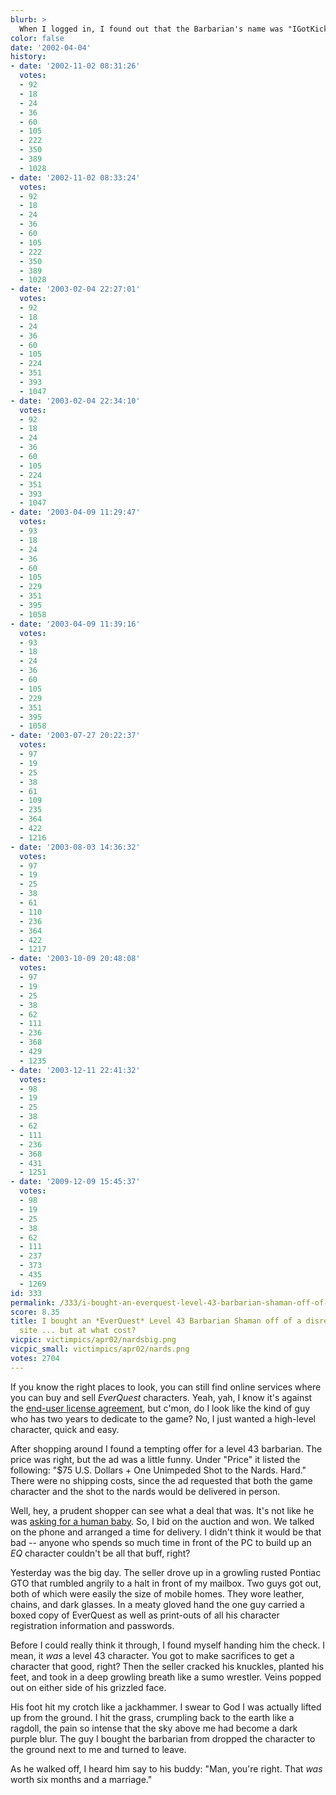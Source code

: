 ```yaml
---
blurb: >
  When I logged in, I found out that the Barbarian's name was "IGotKicked InThaBalls"
color: false
date: '2002-04-04'
history:
- date: '2002-11-02 08:31:26'
  votes:
  - 92
  - 18
  - 24
  - 36
  - 60
  - 105
  - 222
  - 350
  - 389
  - 1028
- date: '2002-11-02 08:33:24'
  votes:
  - 92
  - 18
  - 24
  - 36
  - 60
  - 105
  - 222
  - 350
  - 389
  - 1028
- date: '2003-02-04 22:27:01'
  votes:
  - 92
  - 18
  - 24
  - 36
  - 60
  - 105
  - 224
  - 351
  - 393
  - 1047
- date: '2003-02-04 22:34:10'
  votes:
  - 92
  - 18
  - 24
  - 36
  - 60
  - 105
  - 224
  - 351
  - 393
  - 1047
- date: '2003-04-09 11:29:47'
  votes:
  - 93
  - 18
  - 24
  - 36
  - 60
  - 105
  - 229
  - 351
  - 395
  - 1058
- date: '2003-04-09 11:39:16'
  votes:
  - 93
  - 18
  - 24
  - 36
  - 60
  - 105
  - 229
  - 351
  - 395
  - 1058
- date: '2003-07-27 20:22:37'
  votes:
  - 97
  - 19
  - 25
  - 38
  - 61
  - 109
  - 235
  - 364
  - 422
  - 1216
- date: '2003-08-03 14:36:32'
  votes:
  - 97
  - 19
  - 25
  - 38
  - 61
  - 110
  - 236
  - 364
  - 422
  - 1217
- date: '2003-10-09 20:48:08'
  votes:
  - 97
  - 19
  - 25
  - 38
  - 62
  - 111
  - 236
  - 368
  - 429
  - 1235
- date: '2003-12-11 22:41:32'
  votes:
  - 98
  - 19
  - 25
  - 38
  - 62
  - 111
  - 236
  - 368
  - 431
  - 1251
- date: '2009-12-09 15:45:37'
  votes:
  - 98
  - 19
  - 25
  - 38
  - 62
  - 111
  - 237
  - 373
  - 435
  - 1269
id: 333
permalink: /333/i-bought-an-everquest-level-43-barbarian-shaman-off-of-a-disreputable-auction-site--but-at-what-cost/
score: 8.35
title: I bought an *EverQuest* Level 43 Barbarian Shaman off of a disreputable auction
  site ... but at what cost?
vicpic: victimpics/apr02/nardsbig.png
vicpic_small: victimpics/apr02/nards.png
votes: 2704
---
```


If you know the right places to look, you can still find online services
where you can buy and sell *EverQuest* characters. Yeah, yah, I know
it's against the [end-user license agreement](@/victim/63.md), but
c'mon, do I look like the kind of guy who has two years to dedicate to
the game? No, I just wanted a high-level character, quick and easy.

After shopping around I found a tempting offer for a level 43 barbarian.
The price was right, but the ad was a little funny. Under "Price" it
listed the following: "$75 U.S. Dollars + One Unimpeded Shot to the
Nards. Hard." There were no shipping costs, since the ad requested that
both the game character and the shot to the nards would be delivered in
person.

Well, hey, a prudent shopper can see what a deal that was. It's not like
he was [asking for a human baby](@/victim/54.md). So, I bid on the
auction and won. We talked on the phone and arranged a time for
delivery. I didn't think it would be that bad -- anyone who spends so
much time in front of the PC to build up an *EQ* character couldn't be
all that buff, right?

Yesterday was the big day. The seller drove up in a growling rusted
Pontiac GTO that rumbled angrily to a halt in front of my mailbox. Two
guys got out, both of which were easily the size of mobile homes. They
wore leather, chains, and dark glasses. In a meaty gloved hand the one
guy carried a boxed copy of EverQuest as well as print-outs of all his
character registration information and passwords.

Before I could really think it through, I found myself handing him the
check. I mean, it *was* a level 43 character. You got to make sacrifices
to get a character that good, right? Then the seller cracked his
knuckles, planted his feet, and took in a deep growling breath like a
sumo wrestler. Veins popped out on either side of his grizzled face.

His foot hit my crotch like a jackhammer. I swear to God I was actually
lifted up from the ground. I hit the grass, crumpling back to the earth
like a ragdoll, the pain so intense that the sky above me had become a
dark purple blur. The guy I bought the barbarian from dropped the
character to the ground next to me and turned to leave.

As he walked off, I heard him say to his buddy: "Man, you're right. That
*was* worth six months and a marriage."